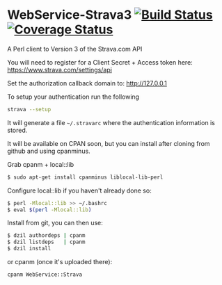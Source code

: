 WebService-Strava3    [![Build Status](https://travis-ci.org/techman83/WebService-Strava3.svg?branch=master)](https://travis-ci.org/techman83/WebService-Strava3)  [![Coverage Status](https://coveralls.io/repos/techman83/WebService-Strava3/badge.svg?branch=master)](https://coveralls.io/r/techman83/WebService-Strava3?branch=master)
==================

A Perl client to Version 3 of the Strava.com API

You will need to register for a Client Secret + Access token here:
https://www.strava.com/settings/api

Set the authorization callback domain to: http://127.0.0.1

To setup your authentication run the following
```bash
strava --setup
```

It will generate a file `~/.stravarc` where the authentication information is stored.

It will be available on CPAN soon, but you can install after cloning from github and
using cpanminus.

Grab cpanm + local::lib
```bash
$ sudo apt-get install cpanminus liblocal-lib-perl
```

Configure local::lib if you haven't already done so:

```bash
$ perl -Mlocal::lib >> ~/.bashrc
$ eval $(perl -Mlocal::lib)
```

Install from git, you can then use:

```bash
$ dzil authordeps | cpanm
$ dzil listdeps   | cpanm
$ dzil install
```

or cpanm (once it's uploaded there):

```bash
cpanm WebService::Strava
```
